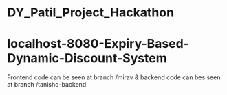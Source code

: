﻿# DY_Patil_Project_Hackathon
# localhost-8080-Expiry-Based-Dynamic-Discount-System


Frontend code can be seen at branch /mirav 
                   & 
backend code can bes seen at branch /tanishq-backend
